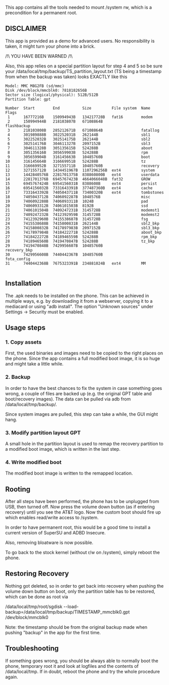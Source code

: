 This app contains all the tools needed to mount /system rw, which is a precondition for a permanent root.

## DISCLAIMER 
This app is provided as a demo for advanced users. No responsibility is taken, it might turn your phone into a brick. 

/!\ YOU HAVE BEEN WARNED /!\

Also, this app relies on a special partition layout for step 4 and 5 so be sure your /data/local/tmp/backup/TS_partition_layout.txt (TS being a timestamp from when the backup was taken) looks EXACTLY like this

```
Model: MMC M8G2FB (sd/mmc)
Disk /dev/block/mmcblk0: 7818182656B
Sector size (logical/physical): 512B/512B
Partition Table: gpt

Number  Start        End          Size         File system  Name          Flags
 1      16777216B    150994943B   134217728B   fat16        modem
 2      150994944B   218103807B   67108864B                 flashbackup
 3      218103808B   285212671B   67108864B                 fatallog
 4      301989888B   302252031B   262144B                   sbl1
 5      302252032B   302514175B   262144B                   sbl2
 6      302514176B   304611327B   2097152B                  sbl3
 7      304611328B   305135615B   524288B                   aboot
 8      305135616B   305659903B   524288B                   rpm
 9      305659904B   316145663B   10485760B                 boot
10      316145664B   316669951B   524288B                   tz
11      316669952B   327155711B   10485760B                 recovery
12      327155712B   1434451967B  1107296256B  ext4         system
13      1442840576B  2281701375B  838860800B   ext4         userdata
14      2281701376B  6945767423B  4664066048B  fat32        GROW
15      6945767424B  6954156031B  8388608B     ext4         persist
16      6954156032B  7331643391B  377487360B   ext4         cache
17      7331643392B  7405043711B  73400320B    ext4         tombstones
18      7405043712B  7406092287B  1048576B                  misc
19      7406092288B  7406093311B  1024B                     pad
20      7406093312B  7406101503B  8192B                     ssd
21      7406101504B  7409247231B  3145728B                  modemst1
22      7409247232B  7412392959B  3145728B                  modemst2
23      7412392960B  7415538687B  3145728B                  fsg
24      7415538688B  7415800831B  262144B                   sbl2_bkp
25      7415800832B  7417897983B  2097152B                  sbl3_bkp
26      7417897984B  7418422271B  524288B                   aboot_bkp
27      7418422272B  7418946559B  524288B                   rpm_bkp
28      7418946560B  7419470847B  524288B                   tz_bkp
29      7419470848B  7429956607B  10485760B                 recovery_bkp
30      7429956608B  7440442367B  10485760B                 fota_config
31      7440442368B  7675323391B  234881024B   ext4         MM


```

## Installation
The .apk needs to be installed on the phone. This can be achieved in multiple ways, e.g. by downloading it from a webserver, copying it to a mediacard or using "adb install". The option "Unknown sources" under Settings -> Security must be enabled.

## Usage steps
### 1. Copy assets
First, the used binaries and images need to be copied to the right places on the phone. Since the app contains a full modified boot image, it is so huge and might take a little while.

### 2. Backup
In order to have the best chances to fix the system in case something goes wrong, a couple of files are backed up (e.g. the original GPT table and boot/recovery images). The data can be pulled via adb from /data/local/tmp/backup/.

Since system images are pulled, this step can take a while, the GUI might hang.

### 3. Modify partition layout GPT
A small hole in the partition layout is used to remap the recovery partition to a modified boot image, which is written in the last step.

### 4. Write modified boot
The modified boot image is written to the remapped location.

## Rooting
After all steps have been performed, the phone has to be unplugged from USB, then turned off. Now press the volume down button (as if entering recovery) until you see the AT&T logo. Now the custom boot should fire up which enables read/write access to /system.

In order to have permanent root, this would be a good time to install a current version of SuperSU and ADBD Insecure.

Also, removing bloatware is now possible.

To go back to the stock kernel (without r/w on /system), simply reboot the phone.

## Restoring Recovery
Nothing got deleted, so in order to get back into recovery when pushing the volume down button on boot, only the partition table has to be restored, which can be done as root via

/data/local/tmp/root/sgdisk --load-backup=/data/local/tmp/backup/TIMESTAMP_mmcblk0.gpt /dev/block/mmcblk0

Note: the timestamp should be from the original backup made when pushing "backup" in the app for the first time.

## Troubleshooting
If something goes wrong, you should be always able to normally boot the phone, temporary root it and look at logfiles and the contents of /data/local/tmp. If in doubt, reboot the phone and try the whole procedure again.
